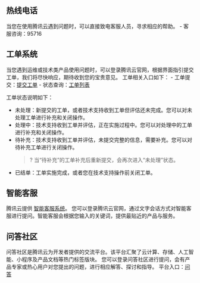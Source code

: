 

## 热线电话

当您在使用腾讯云遇到问题时，可以直接致电客服人员，寻求相应的帮助。
- 客服咨询：95716

## 工单系统
当您遇到运维或技术类产品使用问题时，可以登录腾讯云官网，根据界面指引提交工单，我们将尽快响应，期待收到您的宝贵意见。
工单相关入口如下：
- 工单提交：[提交工单](https://console.cloud.tencent.com/workorder/category)
- 状态查询：[工单列表](https://console.cloud.tencent.com/workorder)

工单状态说明如下：

- 未处理：新提交的工单，或者技术支持收到工单但评估还未完成。您可以对未处理工单进行补充和关闭操作。
- 处理中：技术支持收到工单并评估，正在实施过程中。您可以对处理中的工单进行补充和关闭操作。
- 待补充：技术支持收到工单并评估，未提交完整的信息，需要补充。您可以对待补充工单进行关闭操作。
  >? 当“待补充”的工单补充后重新提交，会再次进入“未处理”状态。
- 已结单：工单实施完成，或者您在技术支持操作前关闭工单。

## 智能客服
腾讯云提供 [智能客服系统](https://console.cloud.tencent.com/smarty)。
您可以登录腾讯云官网，通过文字会话方式对智能客服进行提问。智能客服会根据您输入的关键词，提供最贴近的产品与服务。



## 问答社区
问答社区是腾讯云为开发者提供的交流平台。该平台汇聚了云计算、存储、人工智能、小程序及产品文档等热门标签版块。
您可以登录问答社区进行提问，会有产品专家或热心用户对您提出的问题，进行相应解答、探讨和指导。
平台入口：[问答](https://cloud.tencent.com/developer/ask)




